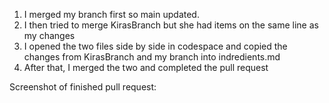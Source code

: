 1. I merged my branch first so main updated.
2. I then tried to merge KirasBranch but she had items on the same line as my changes
3. I opened the two files side by side in codespace and copied the changes from KirasBranch and my branch into indredients.md
4. After that, I merged the two and completed the pull request

Screenshot of finished pull request:
